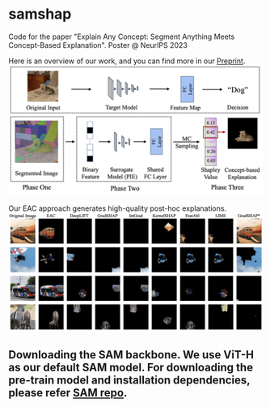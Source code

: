 # samshap
Code for the paper "Explain Any Concept: Segment Anything Meets Concept-Based Explanation". Poster @ NeurIPS 2023


Here is an overview of our work, and you can find more in our [Preprint](https://arxiv.org/abs/2305.10289).
![Overview](./demo.png)

Our EAC approach generates high-quality post-hoc explanations.
![demo](./all_demo.png)

## Downloading the SAM backbone. We use ViT-H as our default SAM model. For downloading the pre-train model and installation dependencies, please refer [SAM repo](https://github.com/facebookresearch/segment-anything#model-checkpoints).

